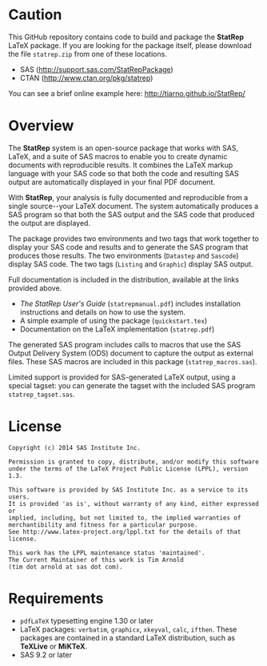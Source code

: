 # Caution

This GitHub repository contains code to build and package the **StatRep**
LaTeX package. If you are looking for the package itself, please download the file ``statrep.zip`` from one of these locations.

  * SAS (http://support.sas.com/StatRepPackage)
  * CTAN (http://www.ctan.org/pkg/statrep)

You can see a brief online example here: 
http://tiarno.github.io/StatRep/

# Overview

The **StatRep** system is an open-source package that works with SAS, LaTeX, 
and a suite of SAS macros to enable you to create dynamic documents with reproducible results. It combines the LaTeX markup language with your SAS code so that both the code and resulting SAS output are automatically displayed in your final PDF document.

With **StatRep**, your analysis is fully documented and reproducible from a single source--your LaTeX document. The system automatically produces a SAS program so that both the SAS output and the SAS code that produced the output are displayed.

The package provides two environments and two tags that work together to display your SAS code and results and to generate the SAS program that produces those results. The two environments (``Datastep`` and ``Sascode``) display SAS code. The two tags (``Listing`` and ``Graphic``) display SAS output.

Full documentation is included in the distribution, available at the links provided above.

  * *The StatRep User's Guide* (`statrepmanual.pdf`) includes installation instructions and details on how to use the system.
  * A simple example of using the package (`quickstart.tex`)
  * Documentation on the LaTeX implementation (`statrep.pdf`)

The generated SAS program includes calls to macros that use the SAS
Output Delivery System (ODS) document to capture the output as external files.
These SAS macros are included in this package (``statrep_macros.sas``).

Limited support is provided for SAS-generated LaTeX output, using a special tagset: you can generate the tagset with the included SAS program ``statrep_tagset.sas``. 

# License

    Copyright (c) 2014 SAS Institute Inc.

    Permission is granted to copy, distribute, and/or modify this software
    under the terms of the LaTeX Project Public License (LPPL), version 1.3.

    This software is provided by SAS Institute Inc. as a service to its users.
    It is provided 'as is', without warranty of any kind, either expressed or
    implied, including, but not limited to, the implied warranties of
    merchantibility and fitness for a particular purpose.
    See http://www.latex-project.org/lppl.txt for the details of that license.

    This work has the LPPL maintenance status 'maintained'. 
    The Current Maintainer of this work is Tim Arnold 
    (tim dot arnold at sas dot com).

# Requirements

  * ``pdfLaTeX`` typesetting engine 1.30 or later
  * LaTeX packages: ``verbatim``, ``graphicx``, ``xkeyval``, ``calc``, ``ifthen``. These packages are contained in a standard LaTeX distribution, such as **TeXLive** or **MiKTeX**.
  * SAS 9.2 or later